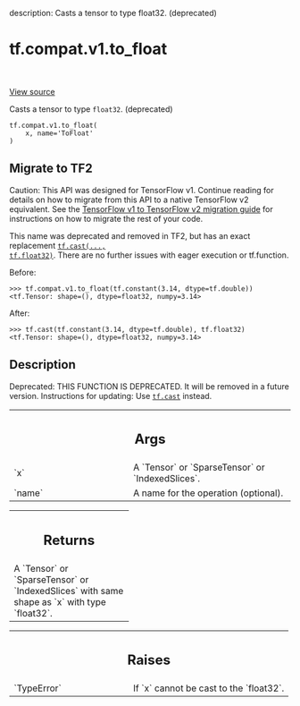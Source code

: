 description: Casts a tensor to type float32. (deprecated)

<div itemscope itemtype="http://developers.google.com/ReferenceObject">
<meta itemprop="name" content="tf.compat.v1.to_float" />
<meta itemprop="path" content="Stable" />
</div>

# tf.compat.v1.to_float

<!-- Insert buttons and diff -->

<table class="tfo-notebook-buttons tfo-api nocontent" align="left">

</table>

<a target="_blank" class="external" href="/code/stable/tensorflow/python/ops/math_ops.py">View source</a>



Casts a tensor to type `float32`. (deprecated)


<pre class="devsite-click-to-copy prettyprint lang-py tfo-signature-link">
<code>tf.compat.v1.to_float(
    x, name=&#x27;ToFloat&#x27;
)
</code></pre>





 <section><devsite-expandable expanded>
 <h2 class="showalways">Migrate to TF2</h2>

Caution: This API was designed for TensorFlow v1.
Continue reading for details on how to migrate from this API to a native
TensorFlow v2 equivalent. See the
[TensorFlow v1 to TensorFlow v2 migration guide](https://www.tensorflow.org/guide/migrate)
for instructions on how to migrate the rest of your code.

This name was deprecated and removed in TF2, but has an exact replacement
<a href="../../../tf/cast.md"><code>tf.cast(..., tf.float32)</code></a>. There are no further issues with eager execution
or tf.function.

Before:

```
>>> tf.compat.v1.to_float(tf.constant(3.14, dtype=tf.double))
<tf.Tensor: shape=(), dtype=float32, numpy=3.14>
```

After:

```
>>> tf.cast(tf.constant(3.14, dtype=tf.double), tf.float32)
<tf.Tensor: shape=(), dtype=float32, numpy=3.14>
```


 </aside></devsite-expandable></section>

<h2>Description</h2>

<!-- Placeholder for "Used in" -->

Deprecated: THIS FUNCTION IS DEPRECATED. It will be removed in a future version.
Instructions for updating:
Use <a href="../../../tf/cast.md"><code>tf.cast</code></a> instead.

<!-- Tabular view -->
 <table class="responsive fixed orange">
<colgroup><col width="214px"><col></colgroup>
<tr><th colspan="2"><h2 class="add-link">Args</h2></th></tr>

<tr>
<td>
`x`<a id="x"></a>
</td>
<td>
A `Tensor` or `SparseTensor` or `IndexedSlices`.
</td>
</tr><tr>
<td>
`name`<a id="name"></a>
</td>
<td>
A name for the operation (optional).
</td>
</tr>
</table>



<!-- Tabular view -->
 <table class="responsive fixed orange">
<colgroup><col width="214px"><col></colgroup>
<tr><th colspan="2"><h2 class="add-link">Returns</h2></th></tr>
<tr class="alt">
<td colspan="2">
A `Tensor` or `SparseTensor` or `IndexedSlices` with same shape as `x` with
type `float32`.
</td>
</tr>

</table>



<!-- Tabular view -->
 <table class="responsive fixed orange">
<colgroup><col width="214px"><col></colgroup>
<tr><th colspan="2"><h2 class="add-link">Raises</h2></th></tr>

<tr>
<td>
`TypeError`<a id="TypeError"></a>
</td>
<td>
If `x` cannot be cast to the `float32`.
</td>
</tr>
</table>


